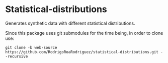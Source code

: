 # Statistical-distributions
Generates synthetic data with different statistical distributions.

Since this package uses git submodules for the time being, in order to clone use:
```
git clone -b web-source https://github.com/RodrigoRoaRodriguez/statistical-distributions.git --recursive
``` 
